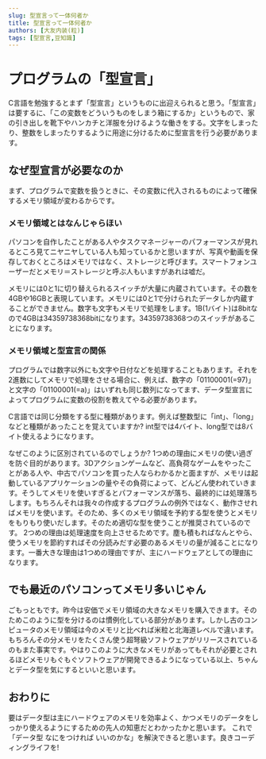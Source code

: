 ```yaml
---
slug: 型宣言って一体何者か
title: 型宣言って一体何者か
authors: [大友内装(粒)]
tags: [型宣言,豆知識]
---
```

# プログラムの「型宣言」
C言語を勉強するとまず「型宣言」というものに出迎えられると思う。「型宣言」は要するに、「この変数をどういうものをしまう箱にするか」というもので、家の引き出しを靴下やハンカチと洋服を分けるような働きをする。文字をしまったり、整数をしまったりするように用途に分けるために型宣言を行う必要があります。

## なぜ型宣言が必要なのか
まず、プログラムで変数を扱うときに、その変数に代入されるものによって確保するメモリ領域が変わるからです。

### メモリ領域とはなんじゃらほい
パソコンを自作したことがある人やタスクマネージャーのパフォーマンスが見れるところ見てニヤニヤしている人も知っているかと思いますが、写真や動画を保存しておくところはメモリではなく、ストレージと呼びます。スマートフォンユーザーだとメモリ＝ストレージと呼ぶ人もいますがあれは嘘だ。

メモリには0と1に切り替えられるスイッチが大量に内蔵されています。その数を4GBや16GBと表現しています。メモリには0と1で分けられたデータしか内蔵することができません。数字も文字もメモリで処理をします。1B(1バイト)は8bitなので4GBは34359738368bitになります。34359738368つのスイッチがあることになります。

### メモリ領域と型宣言の関係
プログラムでは数字以外にも文字や日付などを処理することもあります。それを2進数にしてメモリで処理をさせる場合に、例えば、数字の「01100001(=97)」と文字の「01100001(=a)」はいずれも同じ数列になってます、データ型宣言によってプログラムに変数の役割を教えてやる必要があります。

C言語では同じ分類をする型に種類があります。例えば整数型に「int」、「long」などと種類があったことを覚えていますか?
int型では4バイト、long型では8バイト使えるようになります。

なぜこのように区別されているのでしょうか?
1つめの理由にメモリの使い過ぎを防ぐ目的があります。3Dアクションゲームなど、高負荷なゲームをやったことがある人や、中古でパソコンを買った人ならわかるかと面ますが、メモリは起動しているアプリケーションの量やその負荷によって、どんどん使われていきます。そうしてメモリを使いすぎるとパフォーマンスが落ち、最終的には処理落ちします。もちろんそれは我々の作成するプログラムの例外ではなく、動作させればメモリを使います。そのため、多くのメモリ領域を予約する型を使うとメモリをもりもり使いだします。そのため適切な型を使うことが推奨されているのです。
2つめの理由は処理速度を向上させるためです。塵も積もればなんとやら、使うメモリを節約すればその分読みだす必要のあるメモリの量が減ることになります。一番大きな理由は1つめの理由ですが、主にハードウェアとしての理由になります。

## でも最近のパソコンってメモリ多いじゃん
ごもっともです。昨今は安価でメモリ領域の大きなメモリを購入できます。そのためこのように型を分けるのは慣例化している部分があります。しかし古のコンピュータのメモリ領域は今のメモリと比べれば米粒と北海道レベルで違います。もちろんその分メモリをたくさん使う超弩級ソフトウェアがリリースされているのもまた事実です。やはりこのように大きなメモリがあってもそれが必要とされるほどメモリもぐもぐソフトウェアが開発できるようになっている以上、ちゃんとデータ型を気にするといいと思います。

## おわりに
要はデータ型は主にハードウェアのメモリを効率よく、かつメモリのデータをしっかり使えるようにするための先人の知恵だとわかったかと思います。
これで「データ型 なにをつければ いいのかな」を解決できると思います。良きコーディングライフを!